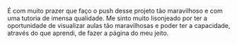 É com muito prazer que faço o push desse projeto tão maravilhoso e com uma tutoria de imensa qualidade. Me sinto muito lisonjeado por ter a oportunidade de visualizar aulas tão maravilhosas e poder ter a capacidade, através do que aprendi, de fazer a página do meu jeito.